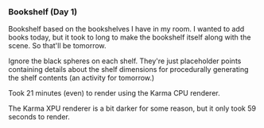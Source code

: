 ### Bookshelf (Day 1)

Bookshelf based on the bookshelves I have in my room. I wanted to
add books today, but it took to long to make the bookshelf itself
along with the scene. So that'll be tomorrow.

Ignore the black spheres on each shelf. They're just placeholder
points containing details about the shelf dimensions for procedurally
generating the shelf contents (an activity for tomorrow.)

Took 21 minutes (even) to render using the Karma CPU renderer.

The Karma XPU renderer is a bit darker for some reason, but it only
took 59 seconds to render.

